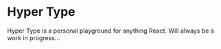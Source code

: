 # Hyper Type

Hyper Type is a personal playground for anything React. Will always be a work in progress...
